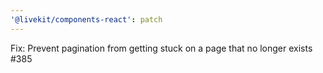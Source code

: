 ```yaml
---
'@livekit/components-react': patch
---
```


Fix: Prevent pagination from getting stuck on a page that no longer exists #385
